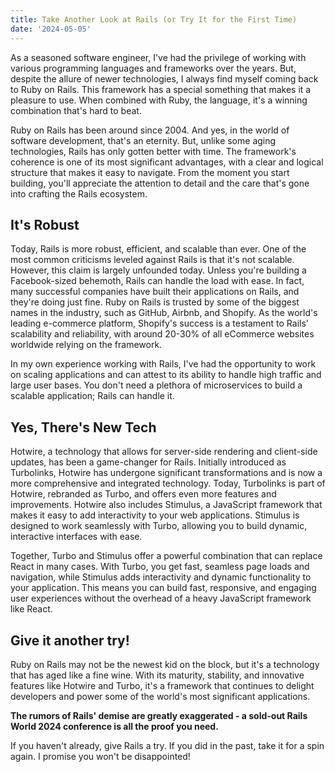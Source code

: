 ```yaml
---
title: Take Another Look at Rails (or Try It for the First Time)
date: '2024-05-05'
---
```


As a seasoned software engineer, I've had the privilege of working with various programming languages and frameworks over the years. But, despite the allure of newer technologies, I always find myself coming back to Ruby on Rails. This framework has a special something that makes it a pleasure to use. When combined with Ruby, the language, it's a winning combination that's hard to beat.

Ruby on Rails has been around since 2004. And yes, in the world of software development, that's an eternity. But, unlike some aging technologies, Rails has only gotten better with time. The framework's coherence is one of its most significant advantages, with a clear and logical structure that makes it easy to navigate. From the moment you start building, you'll appreciate the attention to detail and the care that's gone into crafting the Rails ecosystem.

## It's Robust

Today, Rails is more robust, efficient, and scalable than ever. One of the most common criticisms leveled against Rails is that it's not scalable. However, this claim is largely unfounded today. Unless you're building a Facebook-sized behemoth, Rails can handle the load with ease. In fact, many successful companies have built their applications on Rails, and they're doing just fine. Ruby on Rails is trusted by some of the biggest names in the industry, such as GitHub, Airbnb, and Shopify. As the world's leading e-commerce platform, Shopify's success is a testament to Rails' scalability and reliability, with around 20-30% of all eCommerce websites worldwide relying on the framework.

In my own experience working with Rails, I've had the opportunity to work on scaling applications and can attest to its ability to handle high traffic and large user bases. You don't need a plethora of microservices to build a scalable application; Rails can handle it.

## Yes, There's New Tech

Hotwire, a technology that allows for server-side rendering and client-side updates, has been a game-changer for Rails. Initially introduced as Turbolinks, Hotwire has undergone significant transformations and is now a more comprehensive and integrated technology. Today, Turbolinks is part of Hotwire, rebranded as Turbo, and offers even more features and improvements. Hotwire also includes Stimulus, a JavaScript framework that makes it easy to add interactivity to your web applications. Stimulus is designed to work seamlessly with Turbo, allowing you to build dynamic, interactive interfaces with ease.

Together, Turbo and Stimulus offer a powerful combination that can replace React in many cases. With Turbo, you get fast, seamless page loads and navigation, while Stimulus adds interactivity and dynamic functionality to your application. This means you can build fast, responsive, and engaging user experiences without the overhead of a heavy JavaScript framework like React.

## Give it another try!

Ruby on Rails may not be the newest kid on the block, but it's a technology that has aged like a fine wine. With its maturity, stability, and innovative features like Hotwire and Turbo, it's a framework that continues to delight developers and power some of the world's most significant applications. 

**The rumors of Rails' demise are greatly exaggerated - a sold-out Rails World 2024 conference is all the proof you need.**

If you haven't already, give Rails a try. If you did in the past, take it for a spin again. I promise you won't be disappointed!
